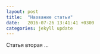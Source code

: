 ```yaml
---
layout: post
title:  "Название статьи"
date:   2016-07-26 13:41:41 +0300
categories: jekyll update
---
```

Статья вторая ...

[jekyll-docs]: http://jekyllrb.com/docs/home
[jekyll-gh]:   https://github.com/jekyll/jekyll
[jekyll-talk]: https://talk.jekyllrb.com/
